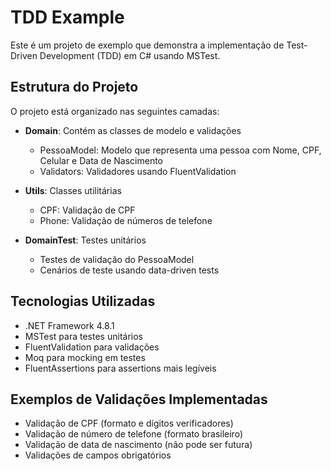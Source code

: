 # TDD Example

Este é um projeto de exemplo que demonstra a implementação de Test-Driven Development (TDD) em C# usando MSTest.

## Estrutura do Projeto

O projeto está organizado nas seguintes camadas:

- **Domain**: Contém as classes de modelo e validações
  - PessoaModel: Modelo que representa uma pessoa com Nome, CPF, Celular e Data de Nascimento
  - Validators: Validadores usando FluentValidation

- **Utils**: Classes utilitárias
  - CPF: Validação de CPF
  - Phone: Validação de números de telefone

- **DomainTest**: Testes unitários
  - Testes de validação do PessoaModel
  - Cenários de teste usando data-driven tests

## Tecnologias Utilizadas

- .NET Framework 4.8.1
- MSTest para testes unitários
- FluentValidation para validações
- Moq para mocking em testes
- FluentAssertions para assertions mais legíveis

## Exemplos de Validações Implementadas

- Validação de CPF (formato e dígitos verificadores)
- Validação de número de telefone (formato brasileiro)
- Validação de data de nascimento (não pode ser futura)
- Validações de campos obrigatórios
